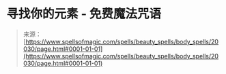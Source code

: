 <!--yml

category: 未分类

date: 2024-06-12 19:02:28

-->

# 寻找你的元素 - 免费魔法咒语

> 来源：[https://www.spellsofmagic.com/spells/beauty_spells/body_spells/20030/page.html#0001-01-01](https://www.spellsofmagic.com/spells/beauty_spells/body_spells/20030/page.html#0001-01-01)
